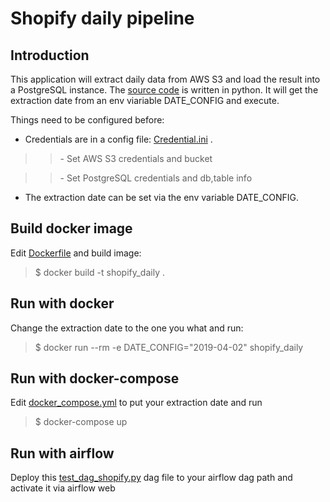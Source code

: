**Shopify daily pipeline**
==========================

Introduction
------------
This application will extract daily data from AWS S3 and load the result into a PostgreSQL instance. The [source code](https://github.com/xiaoxiao-24/shopigy-daily/blob/main/shopify_daily_postgres.py) is written in python. It will get the extraction date from an env viariable DATE_CONFIG and execute.

Things need to be configured before:

*  Credentials are in a config file: [Credential.ini](https://github.com/xiaoxiao-24/shopigy-daily/blob/main/Credential.example.ini) .
>> \- Set AWS S3 credentials and bucket 

>> \- Set PostgreSQL credentials and db,table info 

* The extraction date can be set via the env variable DATE_CONFIG.


Build docker image
------------------
Edit [Dockerfile](https://github.com/xiaoxiao-24/shopigy-daily/blob/main/Dockerfile) and build image:
> $ docker build -t shopify_daily .
>

Run with docker
---------------
Change the extraction date to the one you what and run:
> $ docker run --rm -e DATE_CONFIG="2019-04-02" shopify_daily
>

Run with docker-compose
-----------------------
Edit [docker_compose.yml](https://github.com/xiaoxiao-24/shopigy-daily/blob/main/docker-compose.yml) to put your extraction date and run
> $ docker-compose up
>

Run with airflow
----------------
Deploy this [test_dag_shopify.py](https://github.com/xiaoxiao-24/shopigy-daily/blob/main/test_dag_shopify.py) dag file to your airflow dag path and activate it via airflow web 

